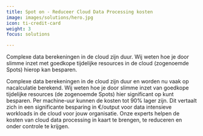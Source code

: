 ```yaml
---
title: Spot on - Reduceer Cloud Data Processing kosten
image: images/solutions/hero.jpg
icon: ti-credit-card
weight: 3
focus: solutions

---
```

Complexe data berekeningen in de cloud zijn duur. Wij weten hoe je door slimme inzet met goedkope tijdelijke resources in de cloud (zogenoemde Spots) hierop kan besparen.

Complexe data berekeningen in de cloud zijn duur en worden nu vaak op nacalculatie berekend. Wij weten hoe je door slimme inzet van goedkope tijdelijke resources (de zogenoemde Spots) hier significant op kunt besparen. Per machine-uur kunnen de kosten tot 90% lager zijn. Dit vertaalt zich in een significante besparing in €/output voor data intensieve workloads in de cloud voor jouw organisatie. Onze experts helpen de kosten van cloud data processing in kaart te brengen, te reduceren en onder controle te krijgen.